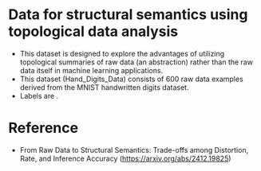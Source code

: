 # Data for structural semantics using topological data analysis
- This dataset is designed to explore the advantages of utilizing topological summaries of raw data (an abstraction) rather than the raw data itself in machine learning applications.
- This dataset (Hand_Digits_Data) consists of 600 raw data examples derived from the MNIST handwritten digits dataset.
- Labels are .

# Reference
- From Raw Data to Structural Semantics: Trade-offs among Distortion, Rate, and Inference Accuracy (https://arxiv.org/abs/2412.19825)
